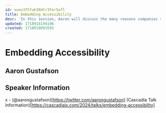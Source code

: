 ```yaml
---
id: xuox3f5fuk30dtr3for5afl
title: Embedding Accessibility
desc: 'In this session, Aaron will discuss the many reasons companies should prioritize accessibility, how to build a culture of accessibility, and what it can mean for their bottom line.'
updated: 1718918194196
created: 1718918093593
---
```

# Embedding Accessibility
## Aaron Gustafson

## Speaker Information
x - (@aarongustafson)[https://twitter.com/aarongustafson]
(Cascadia Talk Information)[https://cascadiajs.com/2024/talks/embedding-accessibility]
